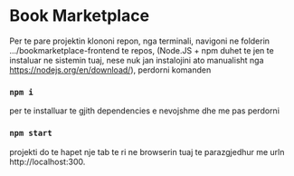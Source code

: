 # Book Marketplace

Per te pare projektin klononi repon, nga terminali, navigoni ne folderin .../bookmarketplace-frontend te repos, (Node.JS + npm duhet te jen te instaluar ne sistemin tuaj, nese nuk jan instalojini ato manualisht nga https://nodejs.org/en/download/), perdorni komanden
### `npm i`
per te installuar te gjith dependencies e nevojshme dhe me pas perdorni
### `npm start`
projekti do te hapet nje tab te ri ne browserin tuaj te parazgjedhur me urln http://localhost:300.

